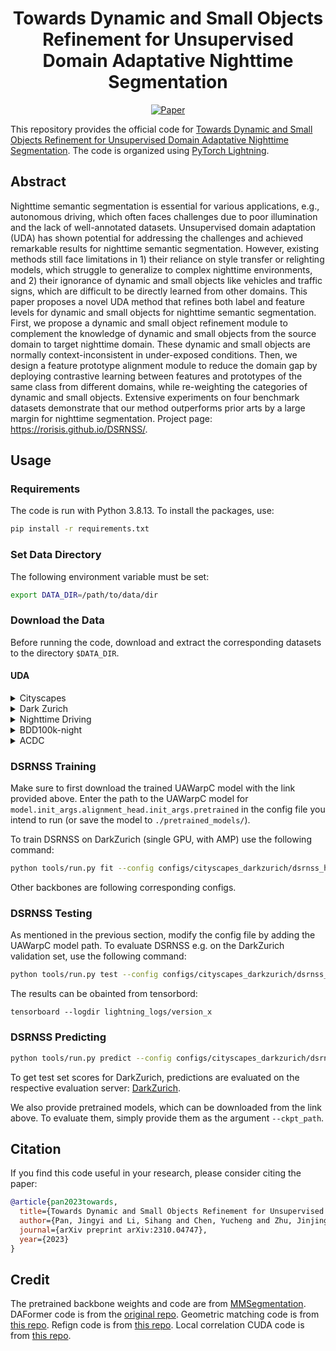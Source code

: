 <div align="center">    
 
# Towards Dynamic and Small Objects Refinement for Unsupervised Domain Adaptative Nighttime Segmentation

[![Paper](http://img.shields.io/badge/paper-arxiv.2310.04747-B31B1B.svg)](https://arxiv.org/abs/2310.04747)

</div>

This repository provides the official code for [Towards Dynamic and Small Objects Refinement for Unsupervised Domain Adaptative Nighttime Segmentation](https://arxiv.org/abs/2310.04747). The code is organized using [PyTorch Lightning](https://github.com/Lightning-AI/lightning). 

## Abstract

Nighttime semantic segmentation is essential for various applications, e.g., autonomous driving, which often faces challenges due to poor illumination and the lack of well-annotated datasets. Unsupervised domain adaptation (UDA) has shown potential for addressing the challenges and achieved remarkable results for nighttime semantic segmentation. However, existing methods still face limitations in 1) their reliance on style transfer or relighting models, which struggle to generalize to complex nighttime environments, and 2) their ignorance of dynamic and small objects like vehicles and traffic signs, which are difficult to be directly learned from other domains. This paper proposes a novel UDA method that refines both label and feature levels for dynamic and small objects for nighttime semantic segmentation. First, we propose a dynamic and small object refinement module to complement the knowledge of dynamic and small objects from the source domain to target nighttime domain. These dynamic and small objects are normally context-inconsistent in under-exposed conditions. Then, we design a feature prototype alignment module to reduce the domain gap by deploying contrastive learning between features and prototypes of the same class from different domains, while re-weighting the categories of dynamic and small objects. Extensive experiments on four benchmark datasets demonstrate that our method outperforms prior arts by a large margin for nighttime segmentation. Project page: https://rorisis.github.io/DSRNSS/.

## Usage
### Requirements

The code is run with Python 3.8.13. To install the packages, use:
```bash
pip install -r requirements.txt
```

### Set Data Directory

The following environment variable must be set:
```bash
export DATA_DIR=/path/to/data/dir
```

### Download the Data

Before running the code, download and extract the corresponding datasets to the directory `$DATA_DIR`.

#### UDA
<details>
  <summary>Cityscapes</summary>
  
  Download leftImg8bit_trainvaltest.zip and gt_trainvaltest.zip from [here](https://www.cityscapes-dataset.com/downloads/) and extract them to `$DATA_DIR/Cityscapes`.

  ```
  $DATA_DIR
  ├── Cityscapes
  │   ├── leftImg8bit
  │   │   ├── train
  │   │   ├── val
  │   ├── gtFine
  │   │   ├── train
  │   │   ├── val
  ├── ...
  ```
  Afterwards, run the preparation script:
  ```bash
  python tools/convert_cityscapes.py $DATA_DIR/Cityscapes
  ```
</details>

<details>
  <summary>Dark Zurich</summary>
  
  Download Dark_Zurich_train_anon.zip, Dark_Zurich_val_anon.zip, and Dark_Zurich_test_anon_withoutGt.zip from [here](https://www.trace.ethz.ch/publications/2019/GCMA_UIoU/) and extract them to `$DATA_DIR/DarkZurich`.

  ```
  $DATA_DIR
  ├── DarkZurich
  │   ├── rgb_anon
  │   │   ├── train
  │   │   ├── val
  │   │   ├── val_ref
  │   │   ├── test
  │   │   ├── test_ref
  │   ├── gt
  │   │   ├── val
  ├── ...
  ```
</details>

<details>
  <summary>Nighttime Driving</summary>
  
  Download NighttimeDrivingTest.zip from [here](http://people.ee.ethz.ch/~daid/NightDriving/) and extract it to `$DATA_DIR/NighttimeDrivingTest`.

  ```
  $DATA_DIR
  ├── NighttimeDrivingTest
  │   ├── leftImg8bit
  │   │   ├── test
  │   ├── gtCoarse_daytime_trainvaltest
  │   │   ├── test
  ├── ...
  ```
</details>

<details>
  <summary>BDD100k-night</summary>
  
  Download `10k Images` and `Segmentation` from [here](https://bdd-data.berkeley.edu/portal.html#download) and extract them to `$DATA_DIR/bdd100k`.

  ```
  $DATA_DIR
  ├── bdd100k
  │   ├── images
  │   │   ├── 10k
  │   ├── labels
  │   │   ├── sem_seg
  ├── ...
  ```
</details>

<details>
  <summary>ACDC</summary>
  
  Download rgb_anon_trainvaltest.zip and gt_trainval.zip from [here](https://acdc.vision.ee.ethz.ch/download) and extract them to `$DATA_DIR/ACDC`.

  ```
  $DATA_DIR
  ├── ACDC
  │   ├── rgb_anon
  │   │   ├── fog
  │   │   ├── night
  │   │   ├── rain
  │   │   ├── snow
  │   ├── gt
  │   │   ├── fog
  │   │   ├── night
  │   │   ├── rain
  │   │   ├── snow
  ├── ...
  ```
</details>


### DSRNSS Training

Make sure to first download the trained UAWarpC model with the link provided above.
Enter the path to the UAWarpC model for `model.init_args.alignment_head.init_args.pretrained` in the config file you intend to run (or save the model to `./pretrained_models/`).

To train DSRNSS on DarkZurich (single GPU, with AMP) use the following command:

```bash
python tools/run.py fit --config configs/cityscapes_darkzurich/dsrnss_hrda.yaml --trainer.gpus 1 --trainer.precision 16
```
Other backbones are following corresponding configs.

### DSRNSS Testing

As mentioned in the previous section, modify the config file by adding the UAWarpC model path.
To evaluate DSRNSS e.g. on the DarkZurich validation set, use the following command:

```bash
python tools/run.py test --config configs/cityscapes_darkzurich/dsrnss_hrda.yaml --ckpt_path /path/to/trained/model --trainer.gpus 1
```

The results can be obainted from tensorbord:
```
tensorboard --logdir lightning_logs/version_x
```

### DSRNSS Predicting

```bash
python tools/run.py predict --config configs/cityscapes_darkzurich/dsrnss_hrda.yaml --ckpt_path /path/to/trained/model --trainer.gpus 1
```
To get test set scores for DarkZurich, predictions are evaluated on the respective evaluation server: [DarkZurich](https://codalab.lisn.upsaclay.fr/competitions/3783).

We also provide pretrained models, which can be downloaded from the link above. To evaluate them, simply provide them as the argument `--ckpt_path`.

## Citation

If you find this code useful in your research, please consider citing the paper:
```bibtex
@article{pan2023towards,
  title={Towards Dynamic and Small Objects Refinement for Unsupervised Domain Adaptative Nighttime Semantic Segmentation},
  author={Pan, Jingyi and Li, Sihang and Chen, Yucheng and Zhu, Jinjing and Wang, Lin},
  journal={arXiv preprint arXiv:2310.04747},
  year={2023}
}
```

## Credit

The pretrained backbone weights and code are from [MMSegmentation](https://github.com/open-mmlab/mmsegmentation). DAFormer code is from the [original repo](https://github.com/lhoyer/DAFormer). Geometric matching code is from [this repo](https://github.com/PruneTruong/DenseMatching). Refign code is from [this repo](https://github.com/brdav/refign). Local correlation CUDA code is from [this repo](https://github.com/ClementPinard/Pytorch-Correlation-extension).

